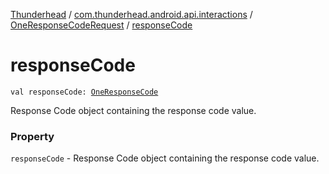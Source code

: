 [Thunderhead](../../index.md) / [com.thunderhead.android.api.interactions](../index.md) / [OneResponseCodeRequest](index.md) / [responseCode](./response-code.md)

# responseCode

`val responseCode: `[`OneResponseCode`](../-one-response-code/index.md)

Response Code object containing the response code value.

### Property

`responseCode` - Response Code object containing the response code value.